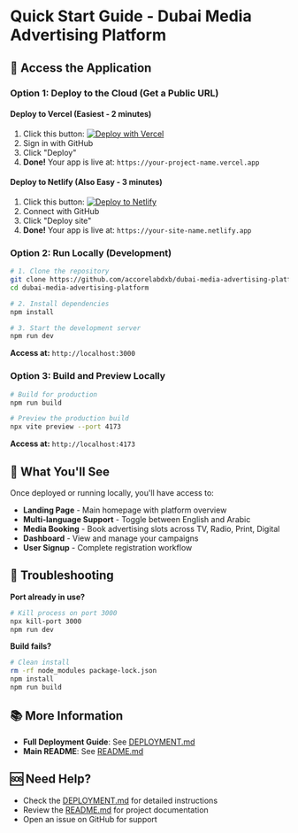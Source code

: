 # Quick Start Guide - Dubai Media Advertising Platform

## 🚀 Access the Application

### Option 1: Deploy to the Cloud (Get a Public URL)

#### Deploy to Vercel (Easiest - 2 minutes)
1. Click this button: [![Deploy with Vercel](https://vercel.com/button)](https://vercel.com/new/clone?repository-url=https://github.com/accorelabdxb/dubai-media-advertising-platform)
2. Sign in with GitHub
3. Click "Deploy"
4. **Done!** Your app is live at: `https://your-project-name.vercel.app`

#### Deploy to Netlify (Also Easy - 3 minutes)
1. Click this button: [![Deploy to Netlify](https://www.netlify.com/img/deploy/button.svg)](https://app.netlify.com/start/deploy?repository=https://github.com/accorelabdxb/dubai-media-advertising-platform)
2. Connect with GitHub
3. Click "Deploy site"
4. **Done!** Your app is live at: `https://your-site-name.netlify.app`

### Option 2: Run Locally (Development)

```bash
# 1. Clone the repository
git clone https://github.com/accorelabdxb/dubai-media-advertising-platform.git
cd dubai-media-advertising-platform

# 2. Install dependencies
npm install

# 3. Start the development server
npm run dev
```

**Access at:** `http://localhost:3000`

### Option 3: Build and Preview Locally

```bash
# Build for production
npm run build

# Preview the production build
npx vite preview --port 4173
```

**Access at:** `http://localhost:4173`

## 📱 What You'll See

Once deployed or running locally, you'll have access to:

- **Landing Page** - Main homepage with platform overview
- **Multi-language Support** - Toggle between English and Arabic
- **Media Booking** - Book advertising slots across TV, Radio, Print, Digital
- **Dashboard** - View and manage your campaigns
- **User Signup** - Complete registration workflow

## 🔧 Troubleshooting

**Port already in use?**
```bash
# Kill process on port 3000
npx kill-port 3000
npm run dev
```

**Build fails?**
```bash
# Clean install
rm -rf node_modules package-lock.json
npm install
npm run build
```

## 📚 More Information

- **Full Deployment Guide**: See [DEPLOYMENT.md](./DEPLOYMENT.md)
- **Main README**: See [README.md](./README.md)

## 🆘 Need Help?

- Check the [DEPLOYMENT.md](./DEPLOYMENT.md) for detailed instructions
- Review the [README.md](./README.md) for project documentation
- Open an issue on GitHub for support
